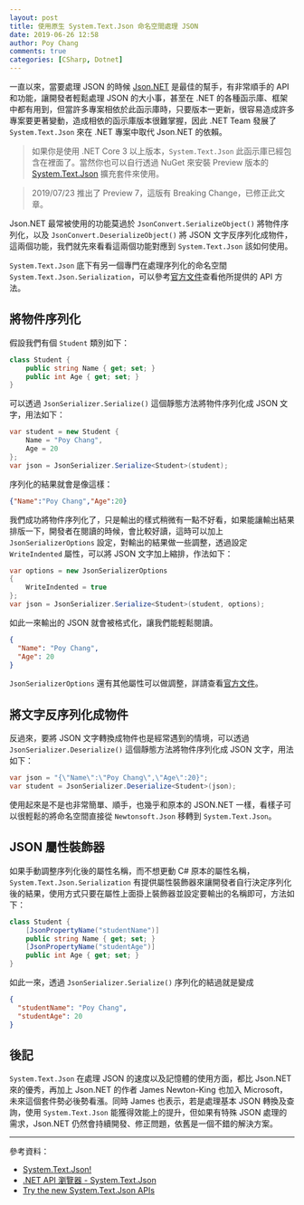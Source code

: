 ```yaml
---
layout: post
title: 使用原生 System.Text.Json 命名空間處理 JSON
date: 2019-06-26 12:58
author: Poy Chang
comments: true
categories: [CSharp, Dotnet]
---
```


一直以來，當要處理 JSON 的時候 [Json.NET](https://www.newtonsoft.com/json) 是最佳的幫手，有非常順手的 API 和功能，讓開發者輕鬆處理 JSON 的大小事，甚至在 .NET 的各種函示庫、框架中都有用到，但當許多專案相依於此函示庫時，只要版本一更新，很容易造成許多專案要更著變動，造成相依的函示庫版本很難掌握，因此 .NET Team 發展了 `System.Text.Json` 來在 .NET 專案中取代 Json.NET 的依賴。

>如果你是使用 .NET Core 3 以上版本，`System.Text.Json` 此函示庫已經包含在裡面了。當然你也可以自行透過 NuGet 來安裝 Preview 版本的 [System.Text.Json](https://nuget.org/packages/System.Text.Json) 擴充套件來使用。

>2019/07/23 推出了 Preview 7，這版有 Breaking Change，已修正此文章。

Json.NET 最常被使用的功能莫過於 `JsonConvert.SerializeObject()` 將物件序列化，以及 `JsonConvert.DeserializeObject()` 將 JSON 文字反序列化成物件，這兩個功能，我們就先來看看這兩個功能對應到 `System.Text.Json` 該如何使用。

`System.Text.Json` 底下有另一個專門在處理序列化的命名空間 `System.Text.Json.Serialization`，可以參考[官方文件](https://docs.microsoft.com/zh-tw/dotnet/api/system.text.json.serialization?WT.mc_id=DT-MVP-5003022)查看他所提供的 API 方法。

## 將物件序列化

假設我們有個 `Student` 類別如下：

```csharp
class Student {
    public string Name { get; set; }
    public int Age { get; set; }
}
```

可以透過 `JsonSerializer.Serialize()` 這個靜態方法將物件序列化成 JSON 文字，用法如下：

```csharp
var student = new Student {
    Name = "Poy Chang",
    Age = 20
};
var json = JsonSerializer.Serialize<Student>(student);
```

序列化的結果就會是像這樣：

```json
{"Name":"Poy Chang","Age":20}
```

我們成功將物件序列化了，只是輸出的樣式稍微有一點不好看，如果能讓輸出結果排版一下，開發者在閱讀的時候，會比較好讀，這時可以加上 `JsonSerializerOptions` 設定，對輸出的結果做一些調整，透過設定 `WriteIndented` 屬性，可以將 JSON 文字加上縮排，作法如下：

```csharp
var options = new JsonSerializerOptions
{
    WriteIndented = true
};
var json = JsonSerializer.Serialize<Student>(student, options);
```

如此一來輸出的 JSON 就會被格式化，讓我們能輕鬆閱讀。

```json
{
  "Name": "Poy Chang",
  "Age": 20
}
```

`JsonSerializerOptions` 還有其他屬性可以做調整，詳請查看[官方文件](https://docs.microsoft.com/zh-tw/dotnet/api/system.text.json.jsonserializeroptions?WT.mc_id=DT-MVP-5003022)。

## 將文字反序列化成物件

反過來，要將 JSON 文字轉換成物件也是經常遇到的情境，可以透過 `JsonSerializer.Deserialize()` 這個靜態方法將物件序列化成 JSON 文字，用法如下：

```csharp
var json = "{\"Name\":\"Poy Chang\",\"Age\":20}";
var student = JsonSerializer.Deserialize<Student>(json);
```

使用起來是不是也非常簡單、順手，也幾乎和原本的 JSON.NET 一樣，看樣子可以很輕鬆的將命名空間直接從 `Newtonsoft.Json` 移轉到 `System.Text.Json`。

## JSON 屬性裝飾器

如果手動調整序列化後的屬性名稱，而不想更動 C# 原本的屬性名稱，`System.Text.Json.Serialization` 有提供屬性裝飾器來讓開發者自行決定序列化後的結果，使用方式只要在屬性上面掛上裝飾器並設定要輸出的名稱即可，方法如下：

```csharp
class Student {
    [JsonPropertyName("studentName")]
    public string Name { get; set; }
    [JsonPropertyName("studentAge")]
    public int Age { get; set; }
}
```

如此一來，透過 `JsonSerializer.Serialize()` 序列化的結過就是變成

```json
{
  "studentName": "Poy Chang",
  "studentAge": 20
}
```

## 後記

`System.Text.Json` 在處理 JSON 的速度以及記憶體的使用方面，都比 Json.NET 來的優秀，再加上 Json.NET 的作者 James Newton-King 也加入 Microsoft，未來這個套件勢必後勢看漲。同時 James 也表示，若是處理基本 JSON 轉換及查詢，使用 `System.Text.Json` 能獲得效能上的提升，但如果有特殊 JSON 處理的需求，Json.NET 仍然會持續開發、修正問題，依舊是一個不錯的解決方案。

----------

參考資料：

* [System.Text.Json!](https://blog.darkthread.net/blog/system-text-json/)
* [.NET API 瀏覽器 - System.Text.Json](https://docs.microsoft.com/zh-tw/dotnet/api/?term=System.Text.Json?WT.mc_id=DT-MVP-5003022)
* [Try the new System.Text.Json APIs](https://devblogs.microsoft.com/dotnet/try-the-new-system-text-json-apis/)
